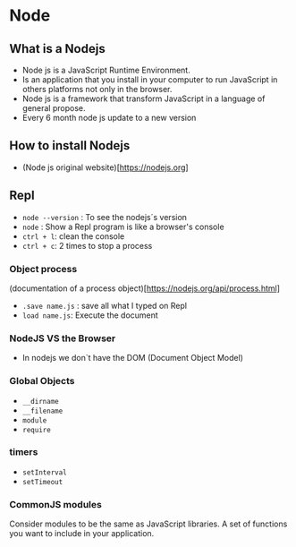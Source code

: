 # Node

## What is a Nodejs

- Node js is a JavaScript Runtime Environment.
- Is an application that you install in your computer to run JavaScript in others platforms not only in the browser.
- Node js is a framework that transform JavaScript in a language of general propose.
- Every 6 month node js update to a new version

## How to install Nodejs

- (Node js original website)[https://nodejs.org]

## Repl

- `node --version` : To see the nodejs´s version
- `node` : Show a Repl program is like a browser's console
- `ctrl + l`: clean the console
- `ctrl + c`: 2 times to stop a process

### Object process

(documentation of a process object)[https://nodejs.org/api/process.html]

- `.save name.js` : save all what I typed on Repl
- `load name.js`: Execute the document

### NodeJS VS the Browser

- In nodejs we don`t have the DOM (Document Object Model)

### Global Objects

- `__dirname`
- `__filename`
- `module`
- `require`

### timers

- `setInterval`
- `setTimeout`

### CommonJS modules

Consider modules to be the same as JavaScript libraries. A set of functions you want to include in your application.

